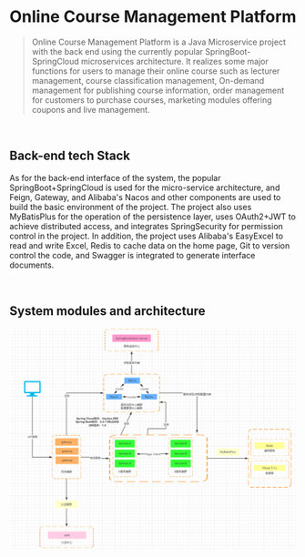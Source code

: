 # Online Course Management Platform

> Online Course Management Platform is a Java Microservice project with the back end using the currently popular SpringBoot-SpringCloud microservices architecture. It realizes some major functions for users to manage their online course such as lecturer management, course classification management, On-demand management for publishing course information, order management for customers to purchase courses, marketing modules offering coupons and live management.

<br>

## Back-end tech Stack

As for the back-end interface of the system, the popular SpringBoot+SpringCloud is used for the micro-service architecture, and Feign, Gateway, and Alibaba's Nacos and other components are used to build the basic environment of the project. The project also uses MyBatisPlus for the operation of the persistence layer, uses OAuth2+JWT to achieve distributed access, and integrates SpringSecurity for permission control in the project. In addition, the project uses Alibaba's EasyExcel to read and write Excel, Redis to cache data on the home page, Git to version control the code, and Swagger is integrated to generate interface documents.

<br>

## System modules and architecture


![](https://github.com/harry-gao37/online_course_platform_project/blob/master/Online_Course_Platform.png)
